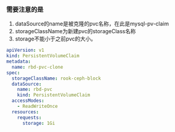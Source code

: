 ### 需要注意的是
1. dataSource的name是被克隆的pvc名称，在此是mysql-pv-claim
2. storageClassName为新建pvc的storageClass名称
3. storage不能小于之前pvc的大小。
```yaml
apiVersion: v1
kind: PersistentVolumeClaim
metadata:
  name: rbd-pvc-clone
spec:
  storageClassName: rook-ceph-block
  dataSource:
    name: rbd-pvc
    kind: PersistentVolumeClaim
  accessModes:
    - ReadWriteOnce
  resources:
    requests:
      storage: 1Gi
```